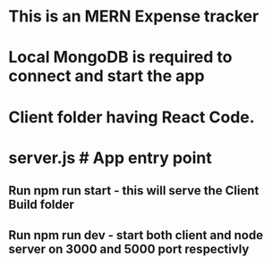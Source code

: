 # This is an MERN Expense tracker
# Local MongoDB is required to connect and start the app
# Client folder having React Code.
# server.js          # App entry point


## Run npm run start - this will serve the Client Build folder
## Run npm run dev - start both client and node server on 3000 and 5000 port respectivly
